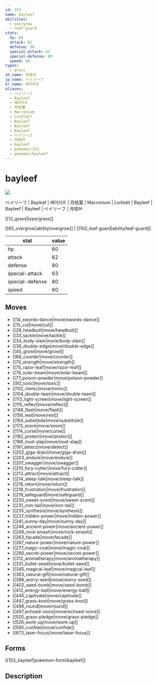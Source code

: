 ```yaml
---
id: 153
name: bayleef
abilities:
  - overgrow
  - leaf-guard
stats:
  hp: 60
  attack: 62
  defense: 80
  special-attack: 63
  special-defense: 80
  speed: 60
types:
  - grass
zh_name: 月桂叶
jp_name: ベイリーフ
kr_name: 베이리프
aliases:
  - ベイリーフ
  - Bayleaf
  - 베이리프
  - 月桂葉
  - Macronium
  - Lorblatt
  - Bayleef
  - Bayleef
  - Bayleef
  - ベイリーフ
  - 月桂叶
  - bayleef
  - pokemon/153
  - pokemon/bayleef
---
```

# bayleef

![](https://raw.githubusercontent.com/PokeAPI/sprites/master/sprites/pokemon/153.png)

ベイリーフ | Bayleaf | 베이리프 | 月桂葉 | Macronium | Lorblatt | Bayleef | Bayleef | Bayleef | ベイリーフ | 月桂叶

[[12_grass|type/grass]]

[[65_overgrow|ability/overgrow]] | [[102_leaf-guard|ability/leaf-guard]]

|stat|value|
|---|---|
|hp|60|
|attack|62|
|defense|80|
|special-attack|63|
|special-defense|80|
|speed|60|


## Moves

- [[14_swords-dance|move/swords-dance]]
- [[15_cut|move/cut]]
- [[29_headbutt|move/headbutt]]
- [[33_tackle|move/tackle]]
- [[34_body-slam|move/body-slam]]
- [[38_double-edge|move/double-edge]]
- [[45_growl|move/growl]]
- [[68_counter|move/counter]]
- [[70_strength|move/strength]]
- [[75_razor-leaf|move/razor-leaf]]
- [[76_solar-beam|move/solar-beam]]
- [[77_poison-powder|move/poison-powder]]
- [[92_toxic|move/toxic]]
- [[102_mimic|move/mimic]]
- [[104_double-team|move/double-team]]
- [[113_light-screen|move/light-screen]]
- [[115_reflect|move/reflect]]
- [[148_flash|move/flash]]
- [[156_rest|move/rest]]
- [[164_substitute|move/substitute]]
- [[173_snore|move/snore]]
- [[174_curse|move/curse]]
- [[182_protect|move/protect]]
- [[189_mud-slap|move/mud-slap]]
- [[197_detect|move/detect]]
- [[202_giga-drain|move/giga-drain]]
- [[203_endure|move/endure]]
- [[207_swagger|move/swagger]]
- [[210_fury-cutter|move/fury-cutter]]
- [[213_attract|move/attract]]
- [[214_sleep-talk|move/sleep-talk]]
- [[216_return|move/return]]
- [[218_frustration|move/frustration]]
- [[219_safeguard|move/safeguard]]
- [[230_sweet-scent|move/sweet-scent]]
- [[231_iron-tail|move/iron-tail]]
- [[235_synthesis|move/synthesis]]
- [[237_hidden-power|move/hidden-power]]
- [[241_sunny-day|move/sunny-day]]
- [[246_ancient-power|move/ancient-power]]
- [[249_rock-smash|move/rock-smash]]
- [[263_facade|move/facade]]
- [[267_nature-power|move/nature-power]]
- [[277_magic-coat|move/magic-coat]]
- [[290_secret-power|move/secret-power]]
- [[312_aromatherapy|move/aromatherapy]]
- [[331_bullet-seed|move/bullet-seed]]
- [[345_magical-leaf|move/magical-leaf]]
- [[363_natural-gift|move/natural-gift]]
- [[388_worry-seed|move/worry-seed]]
- [[402_seed-bomb|move/seed-bomb]]
- [[412_energy-ball|move/energy-ball]]
- [[445_captivate|move/captivate]]
- [[447_grass-knot|move/grass-knot]]
- [[496_round|move/round]]
- [[497_echoed-voice|move/echoed-voice]]
- [[520_grass-pledge|move/grass-pledge]]
- [[526_work-up|move/work-up]]
- [[590_confide|move/confide]]
- [[673_laser-focus|move/laser-focus]]

## Forms



[[153_bayleef|pokemon-form/bayleef]]

## Description



